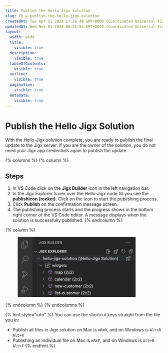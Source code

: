 ```yaml
---
title: Publish the Hello Jigx solution
slug: FD_y-publish-the-hello-jigx-solution
createdAt: Tue Apr 11 2023 17:26:48 GMT+0000 (Coordinated Universal Time)
updatedAt: Wed Nov 01 2023 06:51:53 GMT+0000 (Coordinated Universal Time)
layout:
  width: wide
  title:
    visible: true
  description:
    visible: true
  tableOfContents:
    visible: true
  outline:
    visible: true
  pagination:
    visible: true
  metadata:
    visible: true
---
```


# Publish the Hello Jigx Solution

With the Hello-Jigx solution complete, you are ready to publish the final update to the Jigx server. If you are the owner of the solution, you do not need your Jigx app credentials again to publish the update.

{% columns %}
{% column %}
## Steps

1. In VS Code click on the **Jigx Builder** icon in the left navigation bar.
2. In the Jigx Explorer hover over the Hello-Jigx node till you see the **publishicon (rocket)**. Click on the icon to start the publishing process.
3. Click **Publish** on the confirmation message screen.
4. The publishing process starts and the progress shows in the bottom right corner of the VS Code editor. A message displays when the solution is successfully published.&#x20;
{% endcolumn %}

{% column %}
<figure><img src="../../../.gitbook/assets/CustomerPublish.png" alt=""><figcaption></figcaption></figure>
{% endcolumn %}
{% endcolumns %}

{% hint style="info" %}
You can use the shortcut keys straight from the file you in:

* Publish all files in Jigx solution on Mac is `⌘R⌘R`, and on Windows is `Alt+R Alt+R`
* Publishing an individual file on Mac is `⌘R⌘F`, and on Windows is `Alt+R Alt+F`&#x20;
{% endhint %}
